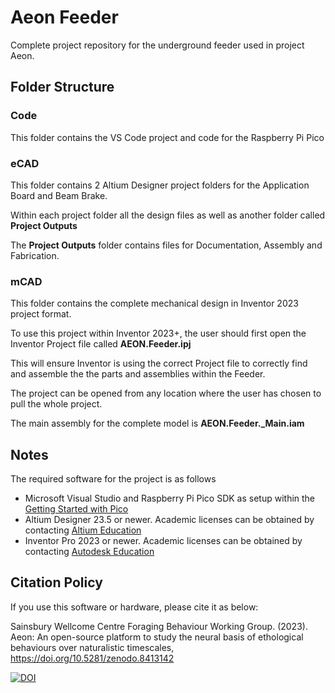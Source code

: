 # Aeon Feeder
Complete project repository for the underground feeder used in project Aeon.
## Folder Structure
### Code
This folder contains the VS Code project and code for the Raspberry Pi Pico
### eCAD
This folder contains 2 Altium Designer project folders for the Application Board and Beam Brake.

Within each project folder all the design files as well as another folder called __Project Outputs__

The __Project Outputs__ folder contains files for Documentation, Assembly and Fabrication.
### mCAD
This folder contains the complete mechanical design in Inventor 2023 project format.

To use this project within Inventor 2023+, the user should first open the Inventor Project file called **AEON.Feeder.ipj**

This will ensure Inventor is using the correct Project file to correctly find and assemble the the parts and assemblies within the Feeder.

The project can be opened from any location where the user has chosen to pull the whole project.

The main assembly for the complete model is **AEON.Feeder._Main.iam**

## Notes
The required software for the project is as follows
* Microsoft Visual Studio and Raspberry Pi Pico SDK as setup within the [Getting Started with Pico](https://datasheets.raspberrypi.com/pico/getting-started-with-pico.pdf)
* Altium Designer 23.5 or newer. Academic licenses can be obtained by contacting [Altium Education](https://www.altium.com/education/)
* Inventor Pro 2023 or newer. Academic licenses can be obtained by contacting [Autodesk Education](https://www.autodesk.com/education/home)

## Citation Policy

If you use this software or hardware, please cite it as below:

Sainsbury Wellcome Centre Foraging Behaviour Working Group. (2023). Aeon: An open-source platform to study the neural basis of ethological behaviours over naturalistic timescales,  https://doi.org/10.5281/zenodo.8413142

[![DOI](https://zenodo.org/badge/485512362.svg)](https://zenodo.org/badge/latestdoi/485512362)
